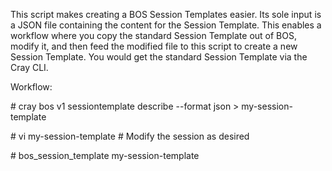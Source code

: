 This script makes creating a BOS Session Templates easier. Its sole input is a JSON file containing the content for the Session Template. This enables a workflow where you copy the standard Session Template out of BOS, modify it, and then feed the modified file to this script to create a new Session Template. You would get the standard Session Template via the Cray CLI.
 
Workflow:

\# cray bos v1 sessiontemplate describe --format json <existing Session Template name> > my-session-template

\# vi my-session-template       # Modify the session as desired

\# bos_session_template my-session-template